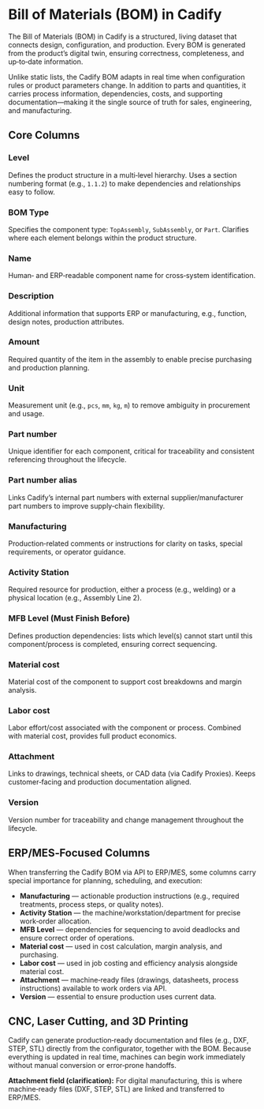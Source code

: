 # Bill of Materials (BOM) in Cadify

The Bill of Materials (BOM) in Cadify is a structured, living dataset that connects design, configuration, and production. Every BOM is generated from the product’s digital twin, ensuring correctness, completeness, and up‑to‑date information.

Unlike static lists, the Cadify BOM adapts in real time when configuration rules or product parameters change. In addition to parts and quantities, it carries process information, dependencies, costs, and supporting documentation—making it the single source of truth for sales, engineering, and manufacturing.

## Core Columns

### Level
Defines the product structure in a multi‑level hierarchy. Uses a section numbering format (e.g., `1.1.2`) to make dependencies and relationships easy to follow.

### BOM Type
Specifies the component type: `TopAssembly`, `SubAssembly`, or `Part`. Clarifies where each element belongs within the product structure.

### Name
Human‑ and ERP‑readable component name for cross‑system identification.

### Description
Additional information that supports ERP or manufacturing, e.g., function, design notes, production attributes.

### Amount
Required quantity of the item in the assembly to enable precise purchasing and production planning.

### Unit
Measurement unit (e.g., `pcs`, `mm`, `kg`, `m`) to remove ambiguity in procurement and usage.

### Part number
Unique identifier for each component, critical for traceability and consistent referencing throughout the lifecycle.

### Part number alias
Links Cadify’s internal part numbers with external supplier/manufacturer part numbers to improve supply‑chain flexibility.

### Manufacturing
Production‑related comments or instructions for clarity on tasks, special requirements, or operator guidance.

### Activity Station
Required resource for production, either a process (e.g., welding) or a physical location (e.g., Assembly Line 2).

### MFB Level (Must Finish Before)
Defines production dependencies: lists which level(s) cannot start until this component/process is completed, ensuring correct sequencing.

### Material cost
Material cost of the component to support cost breakdowns and margin analysis.

### Labor cost
Labor effort/cost associated with the component or process. Combined with material cost, provides full product economics.

### Attachment
Links to drawings, technical sheets, or CAD data (via Cadify Proxies). Keeps customer‑facing and production documentation aligned.

### Version
Version number for traceability and change management throughout the lifecycle.

## ERP/MES‑Focused Columns

When transferring the Cadify BOM via API to ERP/MES, some columns carry special importance for planning, scheduling, and execution:

- **Manufacturing** — actionable production instructions (e.g., required treatments, process steps, or quality notes).
- **Activity Station** — the machine/workstation/department for precise work‑order allocation.
- **MFB Level** — dependencies for sequencing to avoid deadlocks and ensure correct order of operations.
- **Material cost** — used in cost calculation, margin analysis, and purchasing.
- **Labor cost** — used in job costing and efficiency analysis alongside material cost.
- **Attachment** — machine‑ready files (drawings, datasheets, process instructions) available to work orders via API.
- **Version** — essential to ensure production uses current data.

## CNC, Laser Cutting, and 3D Printing

Cadify can generate production‑ready documentation and files (e.g., DXF, STEP, STL) directly from the configurator, together with the BOM. Because everything is updated in real time, machines can begin work immediately without manual conversion or error‑prone handoffs.

**Attachment field (clarification):** For digital manufacturing, this is where machine‑ready files (DXF, STEP, STL) are linked and transferred to ERP/MES.

